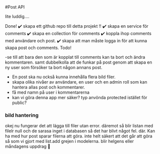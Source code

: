 
#Post API 

 lite luddig....

Done!
 ✔️ skapa ett github repo till detta projekt !! 
 ✔️ skapa en service för comments 
 ✔️ skapa en collection för comments 
 ✔️ koppla ihop comments med användare och post. 
 ✔️ skapa att man måste logga in för att kunna skapa post och comments.
Todo!

-se till att bara den som är kopplat till comments kan ta bort och ändra kommentaren. samt dubbelkolla att de funkar på post genom att skapa en ny user som försöker ta bort någon annans post. 
 
- En post ska nu också kunna innehålla flera bild filer. 
- skapa olika nivåer av användare, en user och en admin roll som kan hantera allas post och kommentarer. 
- få med namn på user i kommentarerna 
- kan vi göra denna app mer säker? typ anvönda protected istället för public?

### bild hantering 
okej nu fungerar det att lägga till filer utan error. däremot så blir listan med filelr null och de sarasa inget i databasen så det har blivt något fel. där. Kan ha med hur post sparar filerna att göra. inte helt säkert att det går att göra så som vi gjort med list.add grejen i modelerna. blir helgens eller måndagens uppdrag 🌟